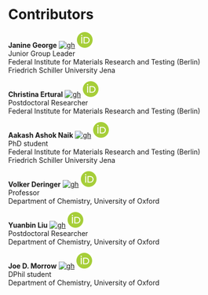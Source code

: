# Contributors

[gh]: https://cdnjs.cloudflare.com/ajax/libs/octicons/8.5.0/svg/mark-github.svg
[orc]: ../_static/orcid.svg


**Janine George** [![gh]][JaGeo] [![orc]][0000-0001-8907-0336] \
Junior Group Leader \
Federal Institute for Materials Research and Testing (Berlin) \
Friedrich Schiller University Jena

[JaGeo]: https://github.com/JaGeo
[0000-0001-8907-0336]: https://orcid.org/0000-0001-8907-0336

**Christina Ertural** [![gh]][QuantumChemist] [![orc]][0000-0002-7696-5824] \
Postdoctoral Researcher \
Federal Institute for Materials Research and Testing (Berlin)

[QuantumChemist]: https://github.com/QuantumChemist
[0000-0002-7696-5824]: https://orcid.org/0000-0002-7696-5824


**Aakash Ashok Naik** [![gh]][naik-aakash] [![orc]][0000-0002-6071-6786] \
PhD student \
Federal Institute for Materials Research and Testing (Berlin) \
Friedrich Schiller University Jena

[naik-aakash]: https://github.com/naik-aakash
[0000-0002-6071-6786]: https://orcid.org/0000-0002-6071-6786



**Volker Deringer** [![gh]][vlderinger] [![orc]][0000-0001-6873-0278] \
Professor \
Department of Chemistry, University of Oxford

[vlderinger]: https://github.com/vlderinger
[0000-0001-6873-0278]: https://orcid.org/0000-0001-6873-0278


**Yuanbin Liu** [![gh]][YuanbinLiu] [![orc]][0000-0002-5948-7031] \
Postdoctoral Researcher \
Department of Chemistry, University of Oxford

[YuanbinLiu]: https://github.com/YuanbinLiu
[0000-0002-5948-7031]: https://orcid.org/0000-0002-5948-7031


**Joe D. Morrow** [![gh]][MorrowChem] [![orc]][0000-0002-3441-8646] \
DPhil student \
Department of Chemistry, University of Oxford

[MorrowChem]: https://github.com/morrowchem
[0000-0002-3441-8646]: https://orcid.org/0000-0002-3441-8646
